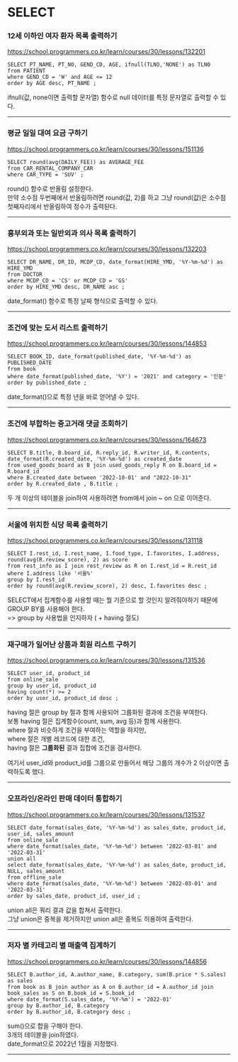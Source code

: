 # SELECT

### 12세 이하인 여자 환자 목록 출력하기
https://school.programmers.co.kr/learn/courses/30/lessons/132201  
```mysql
SELECT PT_NAME, PT_NO, GEND_CD, AGE, ifnull(TLNO,'NONE') as TLNO
from PATIENT
where GEND_CD = 'W' and AGE <= 12
order by AGE desc, PT_NAME ;
```
ifnull(값, none이면 출력할 문자열) 함수로 null 데이터를 특정 문자열로 출력할 수 있다.  

---

### 평균 일일 대여 요금 구하기
https://school.programmers.co.kr/learn/courses/30/lessons/151136
```mysql
SELECT round(avg(DAILY_FEE)) as AVERAGE_FEE
from CAR_RENTAL_COMPANY_CAR
where CAR_TYPE = 'SUV' ;
```
round() 함수로 반올림 설정한다.  
만약 소수점 두번째에서 반올림하려면 round(값, 2)를 하고 그냥 round(값)은 소수점 첫째자리에서 반올림하여 정수가 출력된다.  

---

### 흉부외과 또는 일반외과 의사 목록 출력하기
https://school.programmers.co.kr/learn/courses/30/lessons/132203
```mysql
SELECT DR_NAME, DR_ID, MCDP_CD, date_format(HIRE_YMD, '%Y-%m-%d') as HIRE_YMD
from DOCTOR
where MCDP_CD = 'CS' or MCDP_CD = 'GS'
order by HIRE_YMD desc, DR_NAME asc ;
```
date_format() 함수로 특정 날짜 형식으로 출력할 수 있다.  

---
  
### 조건에 맞는 도서 리스트 출력하기
https://school.programmers.co.kr/learn/courses/30/lessons/144853
```mysql
SELECT BOOK_ID, date_format(published_date, '%Y-%m-%d') as PUBLISHED_DATE
from book
where date_format(published_date, '%Y') = '2021' and category = '인문'
order by published_date ;
```
date_format()으로 특정 년을 바로 얻어낼 수 있다.  

---
  
### 조건에 부합하는 중고거래 댓글 조회하기
https://school.programmers.co.kr/learn/courses/30/lessons/164673
```mysql
SELECT B.title, B.board_id, R.reply_id, R.writer_id, R.contents, date_format(R.created_date, '%Y-%m-%d') as created_date
from used_goods_board as B join used_goods_reply R on B.board_id = R.board_id
where B.created_date between '2022-10-01' and "2022-10-31"
order by R.created_date , B.title ;
```
두 개 이상의 테이블을 join하여 사용하려면 from에서 join ~ on 으로 이어준다.  

---

### 서울에 위치한 식당 목록 출력하기
https://school.programmers.co.kr/learn/courses/30/lessons/131118
```mysql
SELECT I.rest_id, I.rest_name, I.food_type, I.favorites, I.address, round(avg(R.review_score), 2) as score
from rest_info as I join rest_review as R on I.rest_id = R.rest_id
where I.address like '서울%'
group by I.rest_id
order by round(avg(R.review_score), 2) desc, I.favorites desc ;
```
SELECT에서 집계함수를 사용할 때는 뭘 기준으로 할 것인지 알려줘야하기 때문에 GROUP BY를 사용해야 한다.  
=> group by 사용법을 인지하자 ( + having 절도)  

---

### 재구매가 일어난 상품과 회원 리스트 구하기
https://school.programmers.co.kr/learn/courses/30/lessons/131536
```mysql
SELECT user_id, product_id
from online_sale
group by user_id, product_id
having count(*) >= 2
order by user_id, product_id desc ;
```
having 절은 group by 절과 함께 사용되어 그룹화된 결과에 조건을 부여한다.  
보통 having 절은 집계함수(count, sum, avg 등)과 함께 사용한다.  
where 절과 비슷하게 조건을 부여하는 역할을 하지만,  
where 절은 개별 레코드에 대한 조건,  
having 절은 **그룹화된** 결과 집합에 조건을 검사한다.  

여기서 user_id와 product_id를 그룹으로 만들어서 해당 그룹의 개수가 2 이상이면 출력하도록 했다.

---

### 오프라인/온라인 판매 데이터 통합하기
https://school.programmers.co.kr/learn/courses/30/lessons/131537
```mysql
SELECT date_format(sales_date, '%Y-%m-%d') as sales_date, product_id, user_id, sales_amount
from online_sale
where date_format(sales_date, '%Y-%m-%d') between '2022-03-01' and '2022-03-31'
union all
select date_format(sales_date, '%Y-%m-%d') as sales_date, product_id, NULL, sales_amount
from offline_sale
where date_format(sales_date, '%Y-%m-%d') between '2022-03-01' and '2022-03-31'
order by sales_date, product_id, user_id ;
```
union all은 쿼리 결과 값을 합쳐서 출력한다.  
그냥 union은 중복을 제거하지만 union all은 중복도 허용하여 출력한다.  

---

### 저자 별 카테고리 별 매출액 집계하기
https://school.programmers.co.kr/learn/courses/30/lessons/144856
```mysql
SELECT B.author_id, A.author_name, B.category, sum(B.price * S.sales) as sales
from book as B join author as A on B.author_id = A.author_id join book_sales as S on B.book_id = S.book_id
where date_format(S.sales_date, '%Y-%m') = '2022-01'
group by B.author_id, B.category
order by B.author_id, B.category desc ;
```
sum()으로 합을 구해야 한다.  
3개의 테이블을 join하였다.  
date_format으로 2022년 1월을 지정했다.  

---

